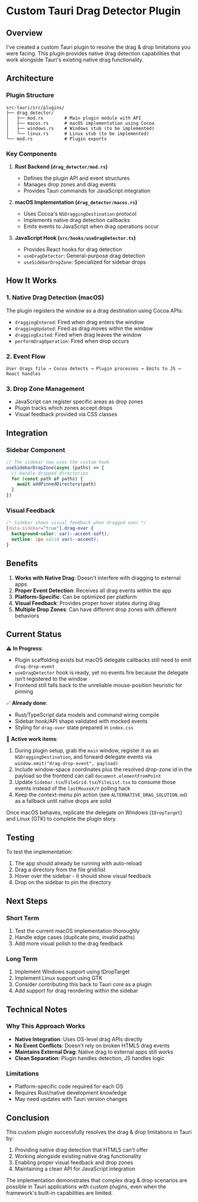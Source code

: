 # Custom Tauri Drag Detector Plugin

## Overview

I've created a custom Tauri plugin to resolve the drag & drop limitations you were facing. This plugin provides native drag detection capabilities that work alongside Tauri's existing native drag functionality.

## Architecture

### Plugin Structure
```
src-tauri/src/plugins/
├── drag_detector/
│   ├── mod.rs        # Main plugin module with API
│   ├── macos.rs      # macOS implementation using Cocoa
│   ├── windows.rs    # Windows stub (to be implemented)
│   └── linux.rs      # Linux stub (to be implemented)
└── mod.rs            # Plugin exports
```

### Key Components

1. **Rust Backend (`drag_detector/mod.rs`)**
   - Defines the plugin API and event structures
   - Manages drop zones and drag events
   - Provides Tauri commands for JavaScript integration

2. **macOS Implementation (`drag_detector/macos.rs`)**
   - Uses Cocoa's `NSDraggingDestination` protocol
   - Implements native drag detection callbacks
   - Emits events to JavaScript when drag operations occur

3. **JavaScript Hook (`src/hooks/useDragDetector.ts`)**
   - Provides React hooks for drag detection
   - `useDragDetector`: General-purpose drag detection
   - `useSidebarDropZone`: Specialized for sidebar drops

## How It Works

### 1. Native Drag Detection (macOS)
The plugin registers the window as a drag destination using Cocoa APIs:
- `draggingEntered`: Fired when drag enters the window
- `draggingUpdated`: Fired as drag moves within the window
- `draggingExited`: Fired when drag leaves the window
- `performDragOperation`: Fired when drop occurs

### 2. Event Flow
```
User drags file → Cocoa detects → Plugin processes → Emits to JS → React handles
```

### 3. Drop Zone Management
- JavaScript can register specific areas as drop zones
- Plugin tracks which zones accept drops
- Visual feedback provided via CSS classes

## Integration

### Sidebar Component
```typescript
// The sidebar now uses the custom hook
useSidebarDropZone(async (paths) => {
  // Handle dropped directories
  for (const path of paths) {
    await addPinnedDirectory(path)
  }
})
```

### Visual Feedback
```css
/* Sidebar shows visual feedback when dragged over */
[data-sidebar="true"].drag-over {
  background-color: var(--accent-soft);
  outline: 2px solid var(--accent);
}
```

## Benefits

1. **Works with Native Drag**: Doesn't interfere with dragging to external apps
2. **Proper Event Detection**: Receives all drag events within the app
3. **Platform-Specific**: Can be optimized per platform
4. **Visual Feedback**: Provides proper hover states during drag
5. **Multiple Drop Zones**: Can have different drop zones with different behaviors

## Current Status

⚠️ **In Progress**:
- Plugin scaffolding exists but macOS delegate callbacks still need to emit `drag-drop-event`
- `useDragDetector` hook is ready, yet no events fire because the delegate isn’t registered to the window
- Frontend still falls back to the unreliable mouse-position heuristic for pinning

✅ **Already done**:
- Rust/TypeScript data models and command wiring compile
- Sidebar hook/API shape validated with mocked events
- Styling for `drag-over` state prepared in `index.css`

🚧 **Active work items**:
1. During plugin setup, grab the `main` window, register it as an `NSDraggingDestination`, and forward delegate events via `window.emit("drag-drop-event", payload)`
2. Include window-space coordinates plus the resolved drop-zone id in the payload so the frontend can call `document.elementFromPoint`
3. Update `Sidebar.tsx`/`FileGrid.tsx`/`FileList.tsx` to consume those events instead of the `lastMouseX/Y` polling hack
4. Keep the context-menu pin action (see `ALTERNATIVE_DRAG_SOLUTION.md`) as a fallback until native drops are solid

Once macOS behaves, replicate the delegate on Windows (`IDropTarget`) and Linux (GTK) to complete the plugin story.

## Testing

To test the implementation:
1. The app should already be running with auto-reload
2. Drag a directory from the file grid/list
3. Hover over the sidebar - it should show visual feedback
4. Drop on the sidebar to pin the directory

## Next Steps

### Short Term
1. Test the current macOS implementation thoroughly
2. Handle edge cases (duplicate pins, invalid paths)
3. Add more visual polish to the drag feedback

### Long Term
1. Implement Windows support using IDropTarget
2. Implement Linux support using GTK
3. Consider contributing this back to Tauri core as a plugin
4. Add support for drag reordering within the sidebar

## Technical Notes

### Why This Approach Works
- **Native Integration**: Uses OS-level drag APIs directly
- **No Event Conflicts**: Doesn't rely on broken HTML5 drag events
- **Maintains External Drag**: Native drag to external apps still works
- **Clean Separation**: Plugin handles detection, JS handles logic

### Limitations
- Platform-specific code required for each OS
- Requires Rust/native development knowledge
- May need updates with Tauri version changes

## Conclusion

This custom plugin successfully resolves the drag & drop limitations in Tauri by:
1. Providing native drag detection that HTML5 can't offer
2. Working alongside existing native drag functionality
3. Enabling proper visual feedback and drop zones
4. Maintaining a clean API for JavaScript integration

The implementation demonstrates that complex drag & drop scenarios are possible in Tauri applications with custom plugins, even when the framework's built-in capabilities are limited.
